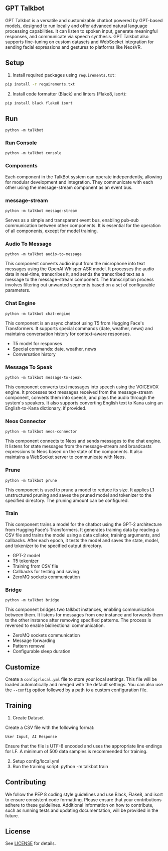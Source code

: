 GPT Talkbot
----
GPT Talkbot is a versatile and customizable chatbot powered by GPT-based models, designed to run locally and offer advanced natural language processing capabilities. It can listen to spoken input, generate meaningful responses, and communicate via speech synthesis. GPT Talkbot also supports fine-tuning on custom datasets and WebSocket integration for sending facial expressions and gestures to platforms like NeosVR.

## Setup
1. Install required packages using `requirements.txt`:
```sh
pip install -r requirements.txt
```

2. Install code formatter (Black) and linters (Flake8, isort):
```sh
pip install black flake8 isort
```

## Run
`python -m talkbot`

### Run Console
`python -m talkbot console`

### Components
Each component in the TalkBot system can operate independently, allowing for modular development and integration. They communicate with each other using the message-stream component as an event bus.

### message-stream

`python -m talkbot message-stream`

Serves as a simple and transparent event bus, enabling pub-sub communication between other components. It is essential for the operation of all components, except for model training.

### Audio To Message

`python -m talkbot audio-to-message`

This component converts audio input from the microphone into text messages using the OpenAI Whisper ASR model. It processes the audio data in real-time, transcribes it, and sends the transcribed text as a message to the message-stream component. The transcription process involves filtering out unwanted segments based on a set of configurable parameters.

### Chat Engine

`python -m talkbot chat-engine`

This component is an async chatbot using T5 from Hugging Face's Transformers. It supports special commands (date, weather, news) and maintains conversation history for context-aware responses.

- T5 model for responses
- Special commands: date, weather, news
- Conversation history

### Message To Speak

`python -m talkbot message-to-speak`

This component converts text messages into speech using the VOICEVOX engine. It processes text messages received from the message-stream component, converts them into speech, and plays the audio through the system's speakers. It also supports converting English text to Kana using an English-to-Kana dictionary, if provided.

### Neos Connector

`python -m talkbot neos-connector`

This component connects to Neos and sends messages to the chat engine. It listens for state messages from the message-stream and broadcasts expressions to Neos based on the state of the components. It also maintains a WebSocket server to communicate with Neos.

### Prune

`python -m talkbot prune`

This component is used to prune a model to reduce its size. It applies L1 unstructured pruning and saves the pruned model and tokenizer to the specified directory. The pruning amount can be configured.

### Train

This component trains a model for the chatbot using the GPT-2 architecture from Hugging Face's Transformers. It generates training data by reading a CSV file and trains the model using a data collator, training arguments, and callbacks. After each epoch, it tests the model and saves the state, model, and tokenizer to the specified output directory.

- GPT-2 model
- T5 tokenizer
- Training from CSV file
- Callbacks for testing and saving
- ZeroMQ sockets communication

### Bridge

`python -m talkbot bridge`

This component bridges two talkbot instances, enabling communication between them. It listens for messages from one instance and forwards them to the other instance after removing specified patterns. The process is reversed to enable bidirectional communication.

- ZeroMQ sockets communication
- Message forwarding
- Pattern removal
- Configurable sleep duration

## Customize
Create a `config/local.yml` file to store your local settings. This file will be loaded automatically and merged with the default settings. You can also use the `--config` option followed by a path to a custom configuration file.

## Training
1. Create Dataset

Create a CSV file with the following format:

```csv
User Input, AI Response
```

Ensure that the file is UTF-8 encoded and uses the appropriate line endings for LF. A minimum of 500 data samples is recommended for training.

2. Setup config/local.yml
3. Run the training script: python -m talkbot train

## Contributing

We follow the PEP 8 coding style guidelines and use Black, Flake8, and isort to ensure consistent code formatting. Please ensure that your contributions adhere to these guidelines. Additional information on how to contribute, such as running tests and updating documentation, will be provided in the future.


## License
See [LICENSE](LICENSE) for details.
